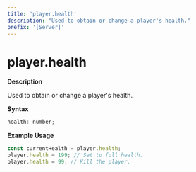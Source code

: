 ```yaml
---
title: 'player.health'
description: "Used to obtain or change a player's health."
prefix: '[Server]'
---
```


# player.health

**Description**

Used to obtain or change a player's health.

**Syntax**

```js
health: number;
```

**Example Usage**

```js
const currentHealth = player.health;
player.health = 199; // Set to full health.
player.health = 99; // Kill the player.
```
